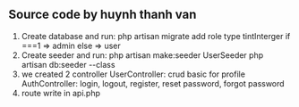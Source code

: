 ## Source code by huynh thanh van

1. Create database and run: php artisan migrate
   add role type tintInterger if ===1 => admin
   else => user
2. Create seeder and run:
   php artisan make:seeder UserSeeder
   php artisan db:seeder --class
3. we created 2 controller
   UserController: crud basic for profile
   AuthController: login, logout, register, reset password, forgot password
4. route write in api.php
